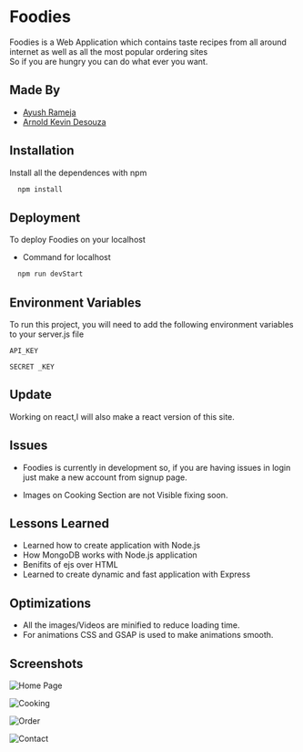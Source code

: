 # Foodies

Foodies is a Web Application which contains taste recipes from all around internet as well as all the most popular ordering sites  
So if you are hungry you can do what ever you want.

## Made By

- [Ayush Rameja](https://github.com/RamejaAyush)
- [Arnold Kevin Desouza](https://github.com/ArnoldKevinDesouza)

## Installation

Install all the dependences with npm

```bash
  npm install
```

## Deployment

To deploy Foodies on your localhost

- Command for localhost

```bash
  npm run devStart
```

## Environment Variables

To run this project, you will need to add the following environment variables to your server.js file

`API_KEY`

`SECRET _KEY`

## Update

Working on react,I will also make a react version of this site.

## Issues

- Foodies is currently in development so, if you are having issues in login just make a new account from signup page.

- Images on Cooking Section are not Visible fixing soon.

## Lessons Learned

- Learned how to create application with Node.js
- How MongoDB works with Node.js application
- Benifits of ejs over HTML
- Learned to create dynamic and fast application with Express

## Optimizations

- All the images/Videos are minified to reduce loading time.
- For animations CSS and GSAP is used to make animations smooth.

## Screenshots

![Home Page](https://github.com/RamejaAyush/Foodies_node/blob/master/public/media/loginpage.png?raw=true)

![Cooking](https://github.com/RamejaAyush/Foodies_node/blob/master/public/media/cookingss.png?raw=true)

![Order](https://github.com/RamejaAyush/Foodies_node/blob/master/public/media/orderss.png?raw=true)

![Contact](https://github.com/RamejaAyush/Foodies_node/blob/master/public/media/contactss.png?raw=true)
